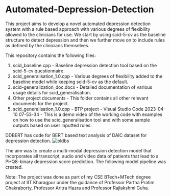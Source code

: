 # Automated-Depression-Detection
This project aims to develop a novel automated depression detection system with a rule based approach with various degrees of flexibility allowed to the clinicians for use.
We start by using scid-5-cv as the baseline structure to detect depression and then we further move on to include rules as defined by the clinicians themselves.

This repository contains the following files:
1. scid_baseline.cpp - Baseline depression detection tool based on the scid-5-cv questionnaire.
2. scid_generalisation_1.0.cpp - Various degrees of flexibility added to the baseline model while keeping scid-5-cv as the default.
3. scid-generalization_doc.docx - Detailed documentation of various usage details for scid_generalisation.
4. Other project documents - This folder contains all other relevant documents for the project.
5. scid_generalisation_1.0.cpp - BTP project - Visual Studio Code 2023-04-10 07-53-34 - This is a demo video of the working code with examples on how to use the scid_generalisation tool and with some sample outputs based on user inputted rules.

DDBERT has code for BERT based text analysis of DAIC dataset for depression detection.
![oldbs](https://github.com/srijanakde2001/Automated-Depression-Detection/assets/54339186/871725ce-4651-4797-890a-ba81a742b380)

The aim was to create a multi-modal depression detection model that incorporates all transcript, audio and video data of patients that lead to a PHQ8-binary depression score prediction. The following model pipeline was created.

Note: The project was done as part of my CSE BTech+MTech degree project at IIT Kharagpur under the guidance of Professor Partha Pratim Chakraborty, Professor Aritra Hazra and Professor Rajlakshmi Guha.

